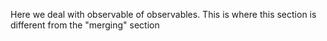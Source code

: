 Here we deal with observable of observables. This is where this section is different from the "merging" section